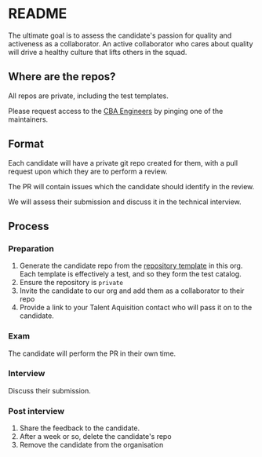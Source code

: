 # README

The ultimate goal is to assess the candidate's passion for quality and activeness as a collaborator. An active collaborator who cares about quality will drive a healthy culture that lifts others in the squad.

## Where are the repos?

All repos are private, including the test templates.

Please request access to the [CBA Engineers](https://github.com/orgs/CBA-Tech-Recruiting/teams/cba-engineers) by pinging one of the maintainers.

## Format

Each candidate will have a private git repo created for them, with a pull request upon which they are to perform a review.

The PR will contain issues which the candidate should identify in the review.

We will assess their submission and discuss it in the technical interview.

## Process

### Preparation

1. Generate the candidate repo from the [repository template](https://docs.github.com/en/repositories/creating-and-managing-repositories/creating-a-repository-from-a-template) in this org. Each template is effectively a test, and so they form the test catalog.
2. Ensure the repository is `private`
3. Invite the candidate to our org and add them as a collaborator to their repo
4. Provide a link to your Talent Aquisition contact who will pass it on to the candidate.

### Exam

The candidate will perform the PR in their own time.

### Interview

Discuss their submission.

### Post interview

1. Share the feedback to the candidate.
1. After a week or so, delete the candidate's repo
1. Remove the candidate from the organisation
